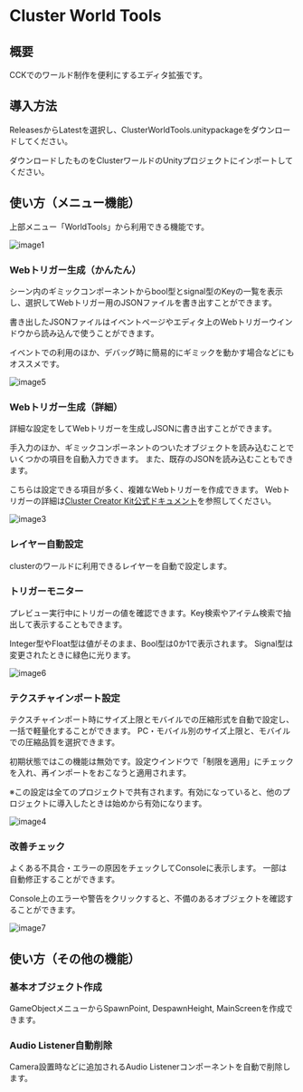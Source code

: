 # Cluster World Tools
## 概要
CCKでのワールド制作を便利にするエディタ拡張です。

## 導入方法
ReleasesからLatestを選択し、ClusterWorldTools.unitypackageをダウンロードしてください。

ダウンロードしたものをClusterワールドのUnityプロジェクトにインポートしてください。

## 使い方（メニュー機能）
上部メニュー「WorldTools」から利用できる機能です。

![image1](https://user-images.githubusercontent.com/64951202/198227274-55f86bb4-2170-4bcb-9c37-91ba1141be7c.png)

### Webトリガー生成（かんたん）
シーン内のギミックコンポーネントからbool型とsignal型のKeyの一覧を表示し、選択してWebトリガー用のJSONファイルを書き出すことができます。

書き出したJSONファイルはイベントページやエディタ上のWebトリガーウインドウから読み込んで使うことができます。

イベントでの利用のほか、デバッグ時に簡易的にギミックを動かす場合などにもオススメです。

![image5](https://user-images.githubusercontent.com/64951202/198228837-4032f514-32d8-43db-97ac-a90919f59c4b.png)

### Webトリガー生成（詳細）
詳細な設定をしてWebトリガーを生成しJSONに書き出すことができます。

手入力のほか、ギミックコンポーネントのついたオブジェクトを読み込むことでいくつかの項目を自動入力できます。
また、既存のJSONを読み込むこともできます。

こちらは設定できる項目が多く、複雑なWebトリガーを作成できます。
Webトリガーの詳細は[Cluster Creator Kit公式ドキュメント](https://docs.cluster.mu/creatorkit/event/web-trigger/)を参照してください。

![image3](https://user-images.githubusercontent.com/64951202/198228933-dd8edb9d-dcd0-46f4-99b7-a7fab1e966da.png)

### レイヤー自動設定
clusterのワールドに利用できるレイヤーを自動で設定します。

### トリガーモニター
プレビュー実行中にトリガーの値を確認できます。Key検索やアイテム検索で抽出して表示することもできます。

Integer型やFloat型は値がそのまま、Bool型は0か1で表示されます。
Signal型は変更されたときに緑色に光ります。

![image6](https://user-images.githubusercontent.com/64951202/198227542-93e42af8-5088-46f2-b512-4c428e72c7c0.png)

### テクスチャインポート設定
テクスチャインポート時にサイズ上限とモバイルでの圧縮形式を自動で設定し、一括で軽量化することができます。
PC・モバイル別のサイズ上限と、モバイルでの圧縮品質を選択できます。

初期状態ではこの機能は無効です。設定ウインドウで「制限を適用」にチェックを入れ、再インポートをおこなうと適用されます。

※この設定は全てのプロジェクトで共有されます。有効になっていると、他のプロジェクトに導入したときは始めから有効になります。

![image4](https://user-images.githubusercontent.com/64951202/198227683-9f7a608f-927e-493c-b615-7770a69e3ad0.png)

### 改善チェック
よくある不具合・エラーの原因をチェックしてConsoleに表示します。 一部は自動修正することができます。

Console上のエラーや警告をクリックすると、不備のあるオブジェクトを確認することができます。

![image7](https://user-images.githubusercontent.com/64951202/198227974-67c0aa96-07c9-4d53-91cf-c95f571f2c25.png)

## 使い方（その他の機能）

### 基本オブジェクト作成
GameObjectメニューからSpawnPoint, DespawnHeight, MainScreenを作成できます。

### Audio Listener自動削除
Camera設置時などに追加されるAudio Listenerコンポーネントを自動で削除します。
